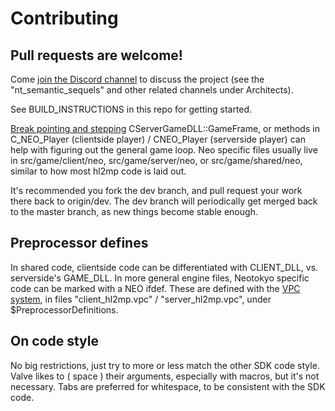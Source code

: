 # Contributing

## Pull requests are welcome!

Come [join the Discord channel](https://steamcommunity.com/groups/ANPA/discussions/0/487876568238532577/) to discuss the project
(see the "nt_semantic_sequels" and other related channels under Architects).

See BUILD_INSTRUCTIONS in this repo for getting started.

[Break pointing and stepping](https://developer.valvesoftware.com/wiki/Installing_and_Debugging_the_Source_Code) CServerGameDLL::GameFrame, or methods in C_NEO_Player (clientside player) / CNEO_Player (serverside player) can help with figuring out the general game loop. Neo specific files usually live in src/game/client/neo, src/game/server/neo, or src/game/shared/neo, similar to how most hl2mp code is laid out.

It's recommended you fork the dev branch, and pull request your work there back to origin/dev.
The dev branch will periodically get merged back to the master branch, as new things become stable enough.

## Preprocessor defines
In shared code, clientside code can be differentiated with CLIENT_DLL, vs. serverside's GAME_DLL. In more general engine files, Neotokyo specific code can be marked with a NEO ifdef. These are defined with the [VPC system](https://developer.valvesoftware.com/wiki/VPC), in files "client_hl2mp.vpc" / "server_hl2mp.vpc", under $PreprocessorDefinitions.

## On code style

No big restrictions, just try to more or less match the other SDK code style. Valve likes to ( space ) their arguments,
especially with macros, but it's not necessary. Tabs are preferred for whitespace, to be consistent with the SDK code.
